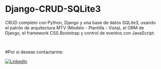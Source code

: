 # Django-CRUD-SQLite3

CRUD completo con Python, Django y una base de datos SQLite3, usando el patrón de arquitectura MTV (Modelo - Plantilla - Vista), el ORM de Django, el framework CSS Bootstrap y control de eventos con JavaScript.

<br/>

#Por si deseas contactarme:

[![LinkedIn](https://img.shields.io/badge/LinkedIn-Kevin_Requena-0077B5?style=for-the-badge&logo=linkedin&logoColor=white&labelColor=101010)]([www.linkedin.com/in/kevin-requena-9aa160241](https://www.linkedin.com/in/kevin-requena-9aa160241))
